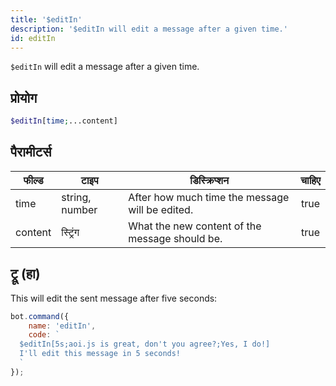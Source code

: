 ```yaml
---
title: '$editIn'
description: '$editIn will edit a message after a given time.'
id: editIn
---
```


`$editIn` will edit a message after a given time.

## प्रोयोग

```php
$editIn[time;...content]
```

## पैरामीटर्स

| फील्ड   | टाइप           | डिस्क्रिप्शन                                    | चाहिए |
| ------- | -------------- | ----------------------------------------------- |:-----:|
| time    | string, number | After how much time the message will be edited. | true  |
| content | स्ट्रिंग       | What the new content of the message should be.  | true  |

## ट्रू (हा)

This will edit the sent message after five seconds:

```javascript
bot.command({
    name: 'editIn',
    code: `
  $editIn[5s;aoi.js is great, don't you agree?;Yes, I do!]
  I'll edit this message in 5 seconds!
  `
});
```
